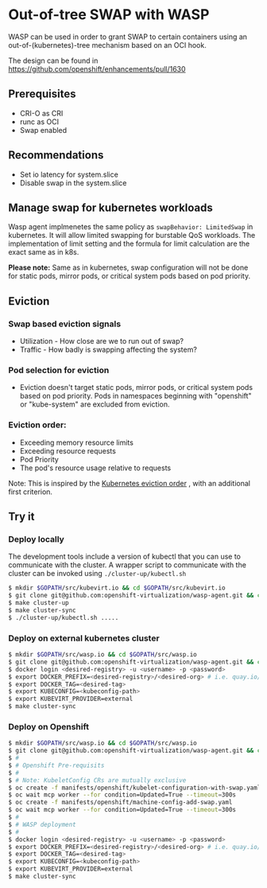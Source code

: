 # Out-of-tree SWAP with WASP

WASP can be used in order to grant SWAP to certain containers using
an out-of-(kubernetes)-tree mechanism based on an OCI hook.

The design can be found in https://github.com/openshift/enhancements/pull/1630

## Prerequisites
- CRI-O as CRI
- runc as OCI
- Swap enabled

## Recommendations
- Set io latency for system.slice
- Disable swap in the system.slice

## Manage swap for kubernetes workloads
Wasp agent implmenetes the same policy as `swapBehavior: LimitedSwap` in kubernetes. It will allow limited swapping for burstable QoS workloads. The implementation of limit setting and the formula for limit calculation are the exact same as in k8s.

**Please note:** Same as in kubernetes, swap configuration will not be done for static pods, mirror pods, or critical system pods based on pod priority.


## Eviction

### Swap based eviction signals
- Utilization - How close are we to run out of swap?
- Traffic - How badly is swapping affecting the system?

### Pod selection for eviction
- Eviction doesn't target static pods, mirror pods, or critical system pods based on pod priority.
  Pods in namespaces beginning with "openshift" or "kube-system" are excluded from eviction.

### Eviction order:
- Exceeding memory resource limits
- Exceeding resource requests
- Pod Priority
- The pod's resource usage relative to requests

Note: This is inspired by the [Kubernetes eviction order](https://kubernetes.io/docs/concepts/scheduling-eviction/node-pressure-eviction/#pod-selection-for-kubelet-eviction)
, with an additional first criterion.


## Try it

### Deploy locally 

The development tools include a version of kubectl that you can use to communicate with the cluster.
A wrapper script to communicate with the cluster can be invoked using `./cluster-up/kubectl.sh`

```bash
$ mkdir $GOPATH/src/kubevirt.io && cd $GOPATH/src/kubevirt.io
$ git clone git@github.com:openshift-virtualization/wasp-agent.git && cd wasp-agent
$ make cluster-up
$ make cluster-sync
$ ./cluster-up/kubectl.sh .....
```

### Deploy on external kubernetes cluster

```bash
$ mkdir $GOPATH/src/wasp.io && cd $GOPATH/src/wasp.io
$ git clone git@github.com:openshift-virtualization/wasp-agent.git && cd wasp-agent
$ docker login <desired-registry> -u <username> -p <password>
$ export DOCKER_PREFIX=<desired-registry>/<desired-org> # i.e. quay.io/openshift-virtualization
$ export DOCKER_TAG=<desired-tag>
$ export KUBECONFIG=<kubeconfig-path>
$ export KUBEVIRT_PROVIDER=external 
$ make cluster-sync
```
### Deploy on Openshift

```bash
$ mkdir $GOPATH/src/wasp.io && cd $GOPATH/src/wasp.io
$ git clone git@github.com:openshift-virtualization/wasp-agent.git && cd wasp-agent
$ #
$ # Openshift Pre-requisits
$ #
$ # Note: KubeletConfig CRs are mutually exclusive
$ oc create -f manifests/openshift/kubelet-configuration-with-swap.yaml
$ oc wait mcp worker --for condition=Updated=True --timeout=300s
$ oc create -f manifests/openshift/machine-config-add-swap.yaml
$ oc wait mcp worker --for condition=Updated=True --timeout=300s
$ #
$ # WASP deployment
$ #
$ docker login <desired-registry> -u <username> -p <password>
$ export DOCKER_PREFIX=<desired-registry>/<desired-org> # i.e. quay.io/openshift-virtualization
$ export DOCKER_TAG=<desired-tag>
$ export KUBECONFIG=<kubeconfig-path>
$ export KUBEVIRT_PROVIDER=external 
$ make cluster-sync
```
